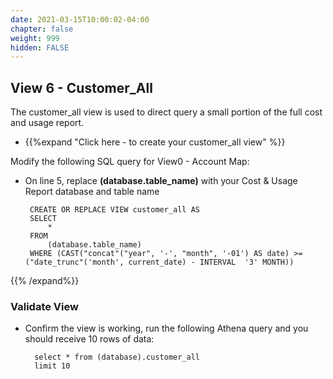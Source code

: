 ```yaml
---
date: 2021-03-15T10:00:02-04:00
chapter: false
weight: 999
hidden: FALSE
---
```


## View 6 - Customer_All
The customer_all view is used to direct query a small portion of the full cost and usage report. 


- {{%expand "Click here - to create your customer_all view" %}}

Modify the following SQL query for View0 - Account Map: 
 - On line 5, replace **(database.table_name)** with your Cost & Usage Report database and table name

		CREATE OR REPLACE VIEW customer_all AS
		SELECT 
			*
		FROM
			(database.table_name)
		WHERE (CAST("concat"("year", '-', "month", '-01') AS date) >= ("date_trunc"('month', current_date) - INTERVAL  '3' MONTH))
{{% /expand%}}

### Validate View

- Confirm the view is working, run the following Athena query and you should receive 10 rows of data:

        select * from (database).customer_all
        limit 10
		
